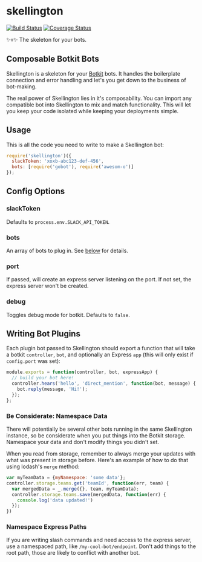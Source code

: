 # skellington
[![Build Status](https://travis-ci.org/colestrode/skellington.svg?branch=master)](https://travis-ci.org/colestrode/skellington)
[![Coverage Status](https://coveralls.io/repos/github/colestrode/skellington/badge.svg?branch=master)](https://coveralls.io/github/colestrode/skellington?branch=master)

:sparkles::skull::sparkles: The skeleton for your bots.

## Composable Botkit Bots

Skellington is a skeleton for your [Botkit](https://github.com/howdyai/botkit) bots. It handles the boilerplate connection 
and error handling and let's you get down to the business of bot-making. 

The real power of Skellington lies in it's composability. You can import any compatible bot into Skellington to mix and
match functionality. This will let you keep your code isolated while keeping your deployments simple. 

## Usage

This is all the code you need to write to make a Skellington bot:

```js
require('skellington')({
  slackToken: 'xoxb-abc123-def-456',
  bots: [require('gobot'), require('awesom-o')]  
});
```

## Config Options

### slackToken

Defaults to `process.env.SLACK_API_TOKEN`. 

### bots

An array of bots to plug in. See [below](#writing-bot-plugins) for details.

### port

If passed, will create an express server listening on the port. If not set, the express server won't be created.

### debug

Toggles debug mode for botkit. Defaults to `false`.


## Writing Bot Plugins

Each plugin bot passed to Skellington should export a function that will take a botkit `controller`, `bot`, 
and optionally an Express `app` (this will only exist if `config.port` was set):

```js
module.exports = function(controller, bot, expressApp) {
  // build your bot here!
  controller.hears('hello', 'direct_mention', function(bot, message) {
    bot.reply(message, 'Hi!');
  });  
};
```

### Be Considerate: Namespace Data

There will potentially be several other bots running in the same Skellington instance, so 
be considerate when you put things into the Botkit storage. Namespace your data and don't modify things you didn't set.

When you read from storage, remember to always merge your updates with what was present in storage before.
Here's an example of how to do that using lodash's `merge` method:

```js
var myTeamData = {myNamespace: 'some data'};
controller.storage.teams.get('teamId', function(err, team) {
  var mergedData = _.merge({}, team, myTeamData);
  controller.storage.teams.save(mergedData, function(err) {
    console.log('data updated!')
  });
})
```

### Namespace Express Paths

If you are writing slash commands and need access to the express server, use a namespaced path, 
like `/my-cool-bot/endpoint`. Don't add things to the root path, those are likely to conflict with another bot.
